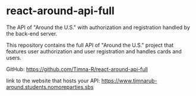 # react-around-api-full
The API of "Around the U.S." with authorization and registration handled by the back-end server.

This repository contains the full API of "Around the U.S." project that features user authorization and user registration and handles cards and users. 

GitHub:
https://github.com/Timna-R/react-around-api-full

link to the website that hosts your API:
https://www.timnarub-around.students.nomoreparties.sbs

